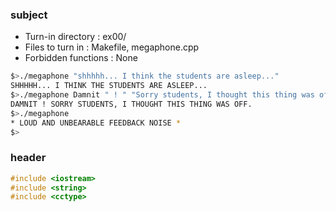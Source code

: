 ### subject
- Turn-in directory : ex00/
- Files to turn in : Makefile, megaphone.cpp
- Forbidden functions : None

```bash
$>./megaphone "shhhhh... I think the students are asleep..."
SHHHHH... I THINK THE STUDENTS ARE ASLEEP...
$>./megaphone Damnit " ! " "Sorry students, I thought this thing was off."
DAMNIT ! SORRY STUDENTS, I THOUGHT THIS THING WAS OFF.
$>./megaphone
* LOUD AND UNBEARABLE FEEDBACK NOISE *
$>
```

### header
```cpp
#include <iostream>
#include <string>
#include <cctype>
```